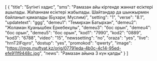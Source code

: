 [
  {
    "title": "Бүгінгі хадис",
    "sms": "Рамазан айы кіргенде жәннат есіктері ашылады. Жәһаннам есіктері жабылады. Шайтандар да шынжырмен байланып қамалады (Бұхари; Мүслим)",
    "setting": "1",
    "verse": "8.1",
    "updatetext": "ggg",
    "demeu1": "Темирхан Батырхан",
    "demeu2": "Жоламан Қуанышбек Еркебекұлы",
    "demeu3": "бос орын",
    "demeu4": "бос орын",
    "demeu5": "бос орын",
    "kod1": "7990",
    "kod2": "0889",
    "kod3": "6788",
    "video": "15",
    "newssetting": "no",
    "oraza": "yes",
    "live": "hrnT2IFqyro",
    "dostup": "yes",
    "promokod": "qwerty",
    "image": "https://imgs.muftyat.kz/orig/07791eda-4b0c-4c14-95ed-efe911f9448c.jpg",
    "news": "Рамазан айына 3 күн қалды"
  }
]
